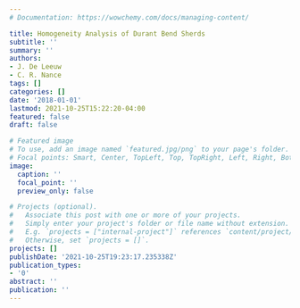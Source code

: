 ```yaml
---
# Documentation: https://wowchemy.com/docs/managing-content/

title: Homogeneity Analysis of Durant Bend Sherds
subtitle: ''
summary: ''
authors:
- J. De Leeuw
- C. R. Nance
tags: []
categories: []
date: '2018-01-01'
lastmod: 2021-10-25T15:22:20-04:00
featured: false
draft: false

# Featured image
# To use, add an image named `featured.jpg/png` to your page's folder.
# Focal points: Smart, Center, TopLeft, Top, TopRight, Left, Right, BottomLeft, Bottom, BottomRight.
image:
  caption: ''
  focal_point: ''
  preview_only: false

# Projects (optional).
#   Associate this post with one or more of your projects.
#   Simply enter your project's folder or file name without extension.
#   E.g. `projects = ["internal-project"]` references `content/project/deep-learning/index.md`.
#   Otherwise, set `projects = []`.
projects: []
publishDate: '2021-10-25T19:23:17.235338Z'
publication_types:
- '0'
abstract: ''
publication: ''
---
```

